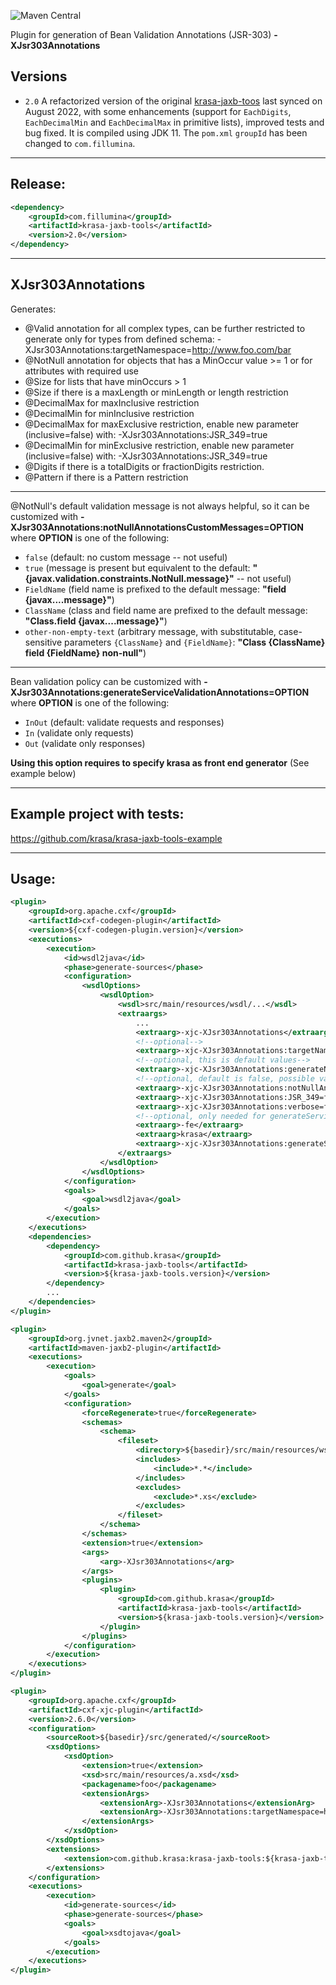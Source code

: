 ![Maven Central](https://img.shields.io/maven-central/v/com.fillumina/krasa-jaxb-tools.svg)

Plugin for generation of Bean Validation Annotations (JSR-303) **-XJsr303Annotations**


Versions
----------------
 - `2.0` A refactorized version of the original [krasa-jaxb-toos](https://github.com/krasa/krasa-jaxb-tools) last synced on August 2022, with some enhancements (support for `EachDigits`, `EachDecimalMin` and `EachDecimalMax` in primitive lists), improved tests and bug fixed. It is compiled using JDK 11. The `pom.xml` `groupId` has been changed to `com.fillumina`.
 

-----

Release:
----------------


```xml
<dependency>
    <groupId>com.fillumina</groupId>
    <artifactId>krasa-jaxb-tools</artifactId>
    <version>2.0</version>
</dependency>
```

---- 
XJsr303Annotations
----------------
Generates:
* @Valid annotation for all complex types, can be further restricted to generate only for types from defined schema: -XJsr303Annotations:targetNamespace=http://www.foo.com/bar
* @NotNull annotation for objects that has a MinOccur value >= 1 or for attributes with required use
* @Size for lists that have minOccurs > 1
* @Size if there is a maxLength or minLength or length restriction
* @DecimalMax for maxInclusive restriction
* @DecimalMin for minInclusive restriction
* @DecimalMax for maxExclusive restriction, enable new parameter (inclusive=false) with: -XJsr303Annotations:JSR_349=true
* @DecimalMin for minExclusive restriction, enable new parameter (inclusive=false) with: -XJsr303Annotations:JSR_349=true
* @Digits if there is a totalDigits or fractionDigits restriction.
* @Pattern if there is a Pattern restriction


----------------

@NotNull's default validation message is not always helpful, so it can be customized with **-XJsr303Annotations:notNullAnnotationsCustomMessages=OPTION** where **OPTION** is one of the following:
* `false` (default: no custom message -- not useful)
* `true` (message is present but equivalent to the default: **"{javax.validation.constraints.NotNull.message}"** -- not useful)
* `FieldName` (field name is prefixed to the default message: **"field {javax....message}"**)
* `ClassName` (class and field name are prefixed to the default message: **"Class.field {javax....message}"**)
* `other-non-empty-text` (arbitrary message, with substitutable, case-sensitive parameters `{ClassName}` and `{FieldName}`: **"Class {ClassName} field {FieldName} non-null"**)

----------------

Bean validation policy can be customized with **-XJsr303Annotations:generateServiceValidationAnnotations=OPTION** where **OPTION** is one of the following:
* `InOut` (default: validate requests and responses)
* `In` (validate only requests)
* `Out` (validate only responses)

**Using this option requires to specify krasa as front end generator** (See example below)

---- 
Example project with tests:
----------------
https://github.com/krasa/krasa-jaxb-tools-example

---- 
Usage:
----------------
```xml
<plugin>
    <groupId>org.apache.cxf</groupId>
    <artifactId>cxf-codegen-plugin</artifactId>
    <version>${cxf-codegen-plugin.version}</version>
    <executions>
        <execution>
            <id>wsdl2java</id>
            <phase>generate-sources</phase>
            <configuration>
                <wsdlOptions>
                    <wsdlOption>
                        <wsdl>src/main/resources/wsdl/...</wsdl>
                        <extraargs>
                            ...
                            <extraarg>-xjc-XJsr303Annotations</extraarg>
							<!--optional-->
                            <extraarg>-xjc-XJsr303Annotations:targetNamespace=http://www.foo.com/bar</extraarg>
                         	<!--optional, this is default values-->
                            <extraarg>-xjc-XJsr303Annotations:generateNotNullAnnotations=true</extraarg>
                         	<!--optional, default is false, possible values are true, FieldName, ClassName, or an actual message -->
                            <extraarg>-xjc-XJsr303Annotations:notNullAnnotationsCustomMessages=false</extraarg>
                            <extraarg>-xjc-XJsr303Annotations:JSR_349=false</extraarg>
                            <extraarg>-xjc-XJsr303Annotations:verbose=false</extraarg>
                            <!--optional, only needed for generateServiceValidationAnnotations, which possible values are InOut (default), In, Out -->
                            <extraarg>-fe</extraarg>
                            <extraarg>krasa</extraarg>
                            <extraarg>-xjc-XJsr303Annotations:generateServiceValidationAnnotations=In</extraarg>
                        </extraargs>
                    </wsdlOption>
                </wsdlOptions>
            </configuration>
            <goals>
                <goal>wsdl2java</goal>
            </goals>
        </execution>
    </executions>
    <dependencies>
        <dependency>
            <groupId>com.github.krasa</groupId>
            <artifactId>krasa-jaxb-tools</artifactId>
            <version>${krasa-jaxb-tools.version}</version>
        </dependency>
        ...
    </dependencies>
</plugin>
```

```xml
<plugin>
    <groupId>org.jvnet.jaxb2.maven2</groupId>
    <artifactId>maven-jaxb2-plugin</artifactId>
    <executions>
        <execution>
            <goals>
                <goal>generate</goal>
            </goals>
            <configuration>
                <forceRegenerate>true</forceRegenerate>
                <schemas>
                    <schema>
                        <fileset>
                            <directory>${basedir}/src/main/resources/wsdl</directory>
                            <includes>
                                <include>*.*</include>
                            </includes>
                            <excludes>
                                <exclude>*.xs</exclude>
                            </excludes>
                        </fileset>
                    </schema>
                </schemas>
                <extension>true</extension>
                <args>
                    <arg>-XJsr303Annotations</arg>
                </args>
                <plugins>
                    <plugin>
                        <groupId>com.github.krasa</groupId>
                        <artifactId>krasa-jaxb-tools</artifactId>
                        <version>${krasa-jaxb-tools.version}</version>
                    </plugin>
                </plugins>
            </configuration>
        </execution>
    </executions>
</plugin>
```

```xml
<plugin>
    <groupId>org.apache.cxf</groupId>
    <artifactId>cxf-xjc-plugin</artifactId>
    <version>2.6.0</version>
    <configuration>
        <sourceRoot>${basedir}/src/generated/</sourceRoot>
        <xsdOptions>
            <xsdOption>
                <extension>true</extension>
                <xsd>src/main/resources/a.xsd</xsd>
                <packagename>foo</packagename>
                <extensionArgs>
                    <extensionArg>-XJsr303Annotations</extensionArg>
                    <extensionArg>-XJsr303Annotations:targetNamespace=http://www.foo.com/bar</extensionArg>
                </extensionArgs>
            </xsdOption>
        </xsdOptions>
        <extensions>
            <extension>com.github.krasa:krasa-jaxb-tools:${krasa-jaxb-tools.version}</extension>
        </extensions>
    </configuration>
    <executions>
        <execution>
            <id>generate-sources</id>
            <phase>generate-sources</phase>
            <goals>
                <goal>xsdtojava</goal>
            </goals>
        </execution>
    </executions>
</plugin>
```
